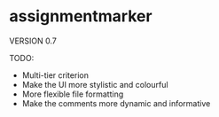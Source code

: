 # assignmentmarker

VERSION 0.7

TODO: 
- Multi-tier criterion
- Make the UI more stylistic and colourful
- More flexible file formatting
- Make the comments more dynamic and informative
